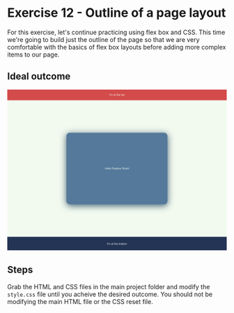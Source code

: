 # Exercise 12 - Outline of a page layout

For this exercise, let's continue practicing using flex box and CSS. This time we're going to build just the outline of the page so that we are very comfortable with the basics of flex box layouts before adding more complex items to our page.

## Ideal outcome

![This is an image of the finished product](/images/desired-outcome.png)

## Steps

Grab the HTML and CSS files in the main project folder and modify the `style.css` file until you acheive the desired outcome. You should not be modifying the main HTML file or the CSS reset file.
